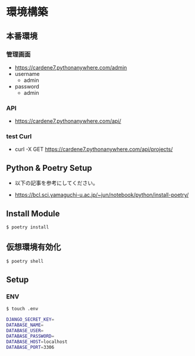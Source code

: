 # 環境構築

## 本番環境

### 管理画面

- https://cardene7.pythonanywhere.com/admin
- username
  - admin
- password
  - admin


### API

- https://cardene7.pythonanywhere.com/api/

### test Curl

- curl -X GET https://cardene7.pythonanywhere.com/api/projects/

## Python & Poetry Setup

- 以下の記事を参考にしてください。

- https://bcl.sci.yamaguchi-u.ac.jp/~jun/notebook/python/install-poetry/


## Install Module

```sh
$ poetry install
```

## 仮想環境有効化

```sh
$ poetry shell
```

## Setup

### ENV

```sh
$ touch .env
```

```sh
DJANGO_SECRET_KEY=
DATABASE_NAME=
DATABASE_USER=
DATABASE_PASSWORD=
DATABASE_HOST=localhost
DATABASE_PORT=3306
```
